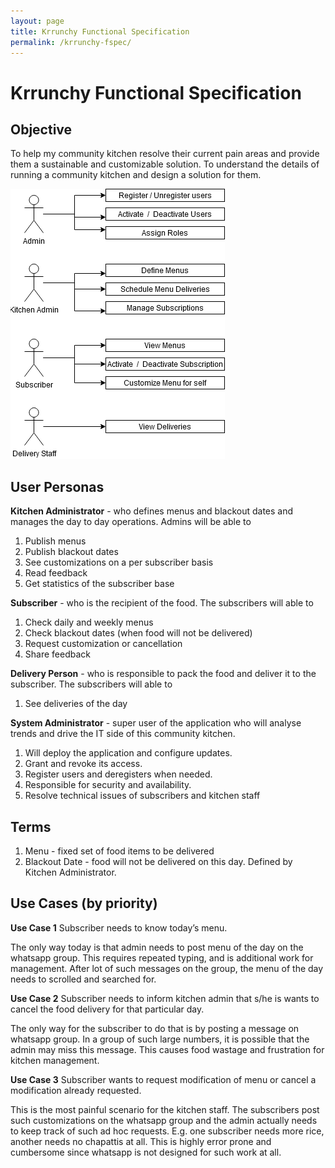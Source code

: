 ```yaml
---
layout: page
title: Krrunchy Functional Specification
permalink: /krrunchy-fspec/
---
```


# Krrunchy Functional Specification

## Objective
To help my community kitchen resolve their current pain areas and provide them a sustainable and customizable solution. To understand the details of running a community kitchen and design a solution for them.

![activitydiagram](images/ActivityDiagram.png)

## User Personas

**Kitchen Administrator** - who defines menus and blackout dates and manages the day to day operations.
Admins will be able to 
1. Publish menus
2. Publish blackout dates
3. See customizations on a per subscriber basis 
4. Read feedback
5. Get statistics of the subscriber base


**Subscriber** - who is the recipient of the food.
The subscribers will able to 
1. Check daily and weekly menus
2. Check blackout dates (when food will not be delivered)
3. Request customization or cancellation
4. Share feedback


**Delivery Person** - who is responsible to pack the food and deliver it to the subscriber.
The subscribers will able to
1. See deliveries of the day

**System Administrator** - super user of the application who will analyse trends and drive the IT side of this community kitchen.
1. Will deploy the application and configure updates.
2. Grant and revoke its access. 
3. Register users and deregisters when needed.
4. Responsible for security and availability.
5. Resolve technical issues of subscribers and kitchen staff



## Terms
1. Menu - fixed set of food items to be delivered
2. Blackout Date - food will not be delivered on this day. Defined by Kitchen Administrator.


## Use Cases (by priority)
**Use Case 1** Subscriber needs to know today’s menu.

The only way today is that admin needs to post menu of the day on the whatsapp group. This requires repeated typing, and is additional work for management. After lot of such messages on the group, the menu of the day needs to scrolled and searched for.
  
**Use Case 2** Subscriber needs to inform kitchen admin that s/he is wants to cancel the food delivery for that particular day.

The only way for the subscriber to do that is by posting a message on whatsapp group. In a group of such large numbers, it is possible that the admin may miss this message. This causes food wastage and frustration for kitchen management.

**Use Case 3** Subscriber wants to request modification of menu or cancel a modification already requested.

This is the most painful scenario for the kitchen staff. The subscribers post such customizations on the whatsapp group and the admin actually needs to keep track of such ad hoc requests. E.g. one subscriber needs more rice, another needs no chapattis at all. This is highly error prone and cumbersome since whatsapp is not designed for such work at all.

